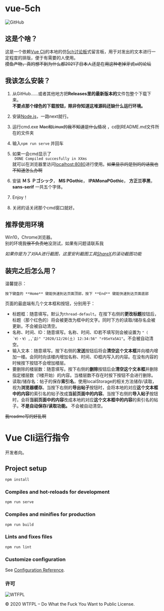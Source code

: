 # vue-5ch
![GitHub](https://img.shields.io/github/license/iconteral/UJShealthChecker)
## 这是个啥？
  
这是一个依赖[Vue Cli](https://cli.vuejs.org/zh/)的本地的仿[5ch讨论板](https://www2.5ch.net/5ch.html)式留言板，用于对发出的文本进行一定程度的排版，便于有需要的人使用。  
~~摸鱼产物，真的想不到为什么都2021了日本人还是在用这种老掉牙式ui的论坛~~

## 我该怎么安装？

1. 从GitHub……或者其他地方把**Releases里的最新版本的**文件包整个下载下来。  
**不要点那个绿色的下载按钮，除非你知道这堆源码还缺什么运行环境。**
2. 安装[Node.js](http://nodejs.cn/)，一路next就行。
3. 运行cmd.exe ~~Mac和Linux的我不知道是什么情况~~ ，cd到README.md文件所在的文件夹
4. 输入```npm run serve``` 并回车
5. 如果一会cmd显示了  
``` DONE Compiled succesfully in XXms```  
就可以在浏览器里访问[localhost:8080](http://localhost:8080/)进行使用。~~如果显示的是别的的话我也不知道怎么办啊~~
6. 安装 **ＭＳ Ｐゴシック**， **MS PGothic**， **IPAMonaPGothic**， **方正兰亭黑**， **sans-serif** 一共五个字体。
7. Enjoy！

8. 关闭的话关闭那个cmd窗口就好。
## 推荐使用环境

Win10，Chrome浏览器。  
别的环境我~~很不负责地~~没测试，如果有问题请联系我  
  
*如果你是为了对AA进行截图，这里安利截图工具[ShareX](https://getsharex.com/)的滚动截图功能*

## 装完之后怎么用？

温馨提示： 
``` 
按下键盘的 **Home** 键能快速到达页面顶部，按下 **End** 键能快速到达页面底部  
```

页面的最底端有几个文本框和按钮，分别用于：  
- 标题框：随意填写。默认为```thread-default```。在按下右侧的**更改标题**按钮后，标题（那个红色的）将会被更改为框中的文字。同时下方的读取/储存名会被更新。不会被自动清空。
- 名称、时间、ID：随意填写。名称、时间、ID若不填写则会被设置为 ```"（　´∀）・∀）,,ﾟД)" "2020/12/26(土) 12:34:56" "r0SeYa5A1"```。不会被自动清空。
- 输入文本：随意填写。按下右侧的**发送**按钮后将会**清空这个文本框**并向楼内增加一楼。会同时向该楼内增加名称、时间、ID框内写入的内容。在没有内容的时候按下按钮不会增加楼层。
- 要删除的楼层数：随意填写。按下右侧的**删除**按钮后会**清空这个文本框**并删除指定楼层数（1楼开始）的内容。当楼层数不存在时按下按钮不会进行删除。
- 读取/储存名：帖子的保存**索引名**，使用localStorage的相关方法储存/读取，视为**浏览器缓存**。当按下右侧的**导出帖子**按钮时，会将本地的对应**这个文本框中的内容**的索引名的帖子改成**当前页面中的内容**。当按下右侧的**导入帖子**按钮时，会将**当前页面中的内容**改成本地的对应**这个文本框中的内容**的索引名的帖子。**不是自动保存/读取功能。** 不会被自动清空。

  
~~我readme写的好乱啊~~

# Vue Cli运行指令

开发者向。

## Project setup
```
npm install
```

### Compiles and hot-reloads for development
```
npm run serve
```

### Compiles and minifies for production
```
npm run build
```

### Lints and fixes files
```
npm run lint
```

### Customize configuration
See [Configuration Reference](https://cli.vuejs.org/config/).
### 许可

![WTFPL](http://www.wtfpl.net/wp-content/uploads/2012/12/wtfpl-badge-1.png)

© 2020 WTFPL – Do What the Fuck You Want to Public License.
